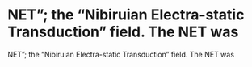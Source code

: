 # NET”; the “Nibiruian Electra-static Transduction” field. The NET was

NET”; the “Nibiruian Electra-static Transduction” field. The NET was